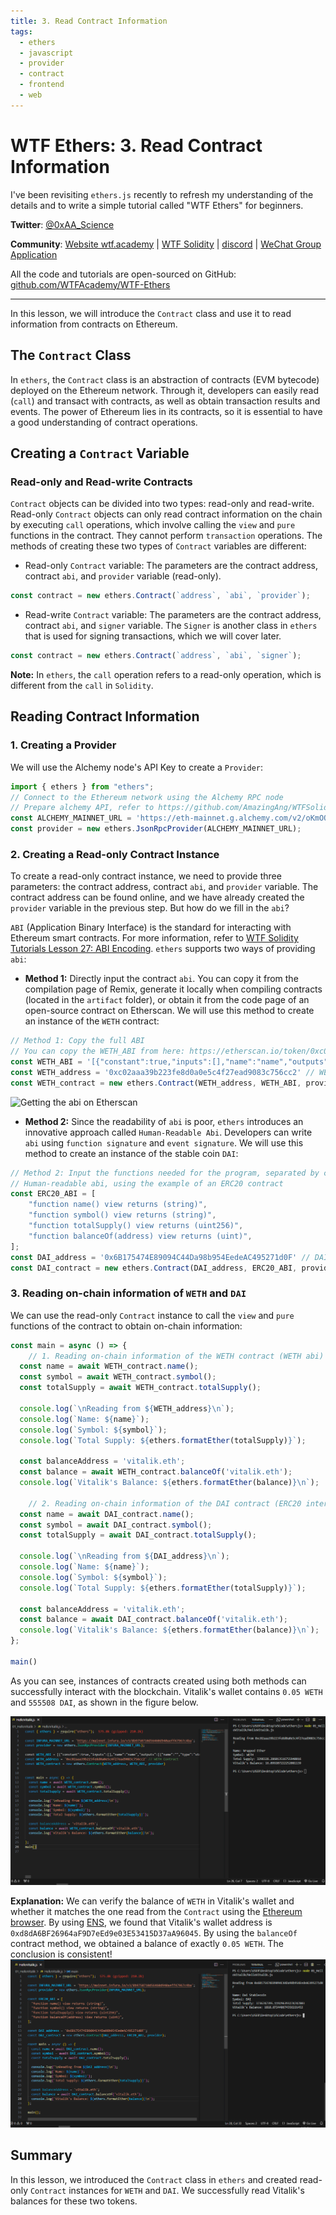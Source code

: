 ```yaml
---
title: 3. Read Contract Information
tags:
  - ethers
  - javascript
  - provider
  - contract
  - frontend
  - web
---
```


# WTF Ethers: 3. Read Contract Information

I've been revisiting `ethers.js` recently to refresh my understanding of the details and to write a simple tutorial called "WTF Ethers" for beginners.

**Twitter**: [@0xAA_Science](https://twitter.com/0xAA_Science)

**Community**: [Website wtf.academy](https://wtf.academy) | [WTF Solidity](https://github.com/AmazingAng/WTFSolidity) | [discord](https://discord.gg/5akcruXrsk) | [WeChat Group Application](https://docs.google.com/forms/d/e/1FAIpQLSe4KGT8Sh6sJ7hedQRuIYirOoZK_85miz3dw7vA1-YjodgJ-A/viewform?usp=sf_link)

All the code and tutorials are open-sourced on GitHub: [github.com/WTFAcademy/WTF-Ethers](https://github.com/WTFAcademy/WTF-Ethers)

-----

In this lesson, we will introduce the `Contract` class and use it to read information from contracts on Ethereum.

## The `Contract` Class

In `ethers`, the `Contract` class is an abstraction of contracts (EVM bytecode) deployed on the Ethereum network. Through it, developers can easily read (`call`) and transact with contracts, as well as obtain transaction results and events. The power of Ethereum lies in its contracts, so it is essential to have a good understanding of contract operations.

## Creating a `Contract` Variable

### Read-only and Read-write Contracts

`Contract` objects can be divided into two types: read-only and read-write. Read-only `Contract` objects can only read contract information on the chain by executing `call` operations, which involve calling the `view` and `pure` functions in the contract. They cannot perform `transaction` operations. The methods of creating these two types of `Contract` variables are different:

- Read-only `Contract` variable: The parameters are the contract address, contract `abi`, and `provider` variable (read-only).

```javascript
const contract = new ethers.Contract(`address`, `abi`, `provider`);
```

- Read-write `Contract` variable: The parameters are the contract address, contract `abi`, and `signer` variable. The `Signer` is another class in `ethers` that is used for signing transactions, which we will cover later.

```javascript
const contract = new ethers.Contract(`address`, `abi`, `signer`);
```

**Note:** In `ethers`, the `call` operation refers to a read-only operation, which is different from the `call` in `Solidity`.

## Reading Contract Information

### 1. Creating a Provider

We will use the Alchemy node's API Key to create a `Provider`:
```javascript
import { ethers } from "ethers";
// Connect to the Ethereum network using the Alchemy RPC node
// Prepare alchemy API, refer to https://github.com/AmazingAng/WTFSolidity/blob/main/Topics/Tools/TOOL04_Alchemy/readme.md
const ALCHEMY_MAINNET_URL = 'https://eth-mainnet.g.alchemy.com/v2/oKmOQKbneVkxgHZfibs-iFhIlIAl6HDN';
const provider = new ethers.JsonRpcProvider(ALCHEMY_MAINNET_URL);
```

### 2. Creating a Read-only Contract Instance

To create a read-only contract instance, we need to provide three parameters: the contract address, contract `abi`, and `provider` variable. The contract address can be found online, and we have already created the `provider` variable in the previous step. But how do we fill in the `abi`?

`ABI` (Application Binary Interface) is the standard for interacting with Ethereum smart contracts. For more information, refer to [WTF Solidity Tutorials Lesson 27: ABI Encoding](https://github.com/AmazingAng/WTF-Solidity/blob/main/27_ABIEncode/readme.md). `ethers` supports two ways of providing `abi`:

- **Method 1:** Directly input the contract `abi`. You can copy it from the compilation page of Remix, generate it locally when compiling contracts (located in the `artifact` folder), or obtain it from the code page of an open-source contract on Etherscan. We will use this method to create an instance of the `WETH` contract:

```javascript
// Method 1: Copy the full ABI
// You can copy the WETH_ABI from here: https://etherscan.io/token/0xc02aaa39b223fe8d0a0e5c4f27ead9083c756cc2#code
const WETH_ABI = '[{"constant":true,"inputs":[],"name":"name","outputs":[{"name":"","type":"string"}],"payable":false,"stateMutability":"view",...omitted for brevity...]';
const WETH_address = '0xc02aaa39b223fe8d0a0e5c4f27ead9083c756cc2' // WETH Contract
const WETH_contract = new ethers.Contract(WETH_address, WETH_ABI, provider)

```


![Getting the abi on Etherscan](img/3-1.png)



- **Method 2:** Since the readability of `abi` is poor, `ethers` introduces an innovative approach called `Human-Readable Abi`. Developers can write `abi` using `function signature` and `event signature`. We will use this method to create an instance of the stable coin `DAI`:

```javascript
// Method 2: Input the functions needed for the program, separated by commas. ethers will automatically convert them into the corresponding abi for you.
// Human-readable abi, using the example of an ERC20 contract
const ERC20_ABI = [
    "function name() view returns (string)",
    "function symbol() view returns (string)",
    "function totalSupply() view returns (uint256)",
    "function balanceOf(address) view returns (uint)",
];
const DAI_address = '0x6B175474E89094C44Da98b954EedeAC495271d0F' // DAI Contract
const DAI_contract = new ethers.Contract(DAI_address, ERC20_ABI, provider)
```

### 3. Reading on-chain information of `WETH` and `DAI`

We can use the read-only `Contract` instance to call the `view` and `pure` functions of the contract to obtain on-chain information:

```javascript
const main = async () => {
    // 1. Reading on-chain information of the WETH contract (WETH abi)
  const name = await WETH_contract.name();
  const symbol = await WETH_contract.symbol();
  const totalSupply = await WETH_contract.totalSupply();

  console.log(`\nReading from ${WETH_address}\n`);
  console.log(`Name: ${name}`);
  console.log(`Symbol: ${symbol}`);
  console.log(`Total Supply: ${ethers.formatEther(totalSupply)}`);

  const balanceAddress = 'vitalik.eth';
  const balance = await WETH_contract.balanceOf('vitalik.eth');
  console.log(`Vitalik's Balance: ${ethers.formatEther(balance)}\n`);

    // 2. Reading on-chain information of the DAI contract (ERC20 interface contract)
  const name = await DAI_contract.name();
  const symbol = await DAI_contract.symbol();
  const totalSupply = await DAI_contract.totalSupply();

  console.log(`\nReading from ${DAI_address}\n`);
  console.log(`Name: ${name}`);
  console.log(`Symbol: ${symbol}`);
  console.log(`Total Supply: ${ethers.formatEther(totalSupply)}`);

  const balanceAddress = 'vitalik.eth';
  const balance = await DAI_contract.balanceOf('vitalik.eth');
  console.log(`Vitalik's Balance: ${ethers.formatEther(balance)}\n`);
};

main()
```

As you can see, instances of contracts created using both methods can successfully interact with the blockchain. Vitalik's wallet contains `0.05 WETH` and `555508 DAI`, as shown in the figure below.


![Successfully read Vitalik's WETH and DAI balances](img/3-2.png)

**Explanation:**
We can verify the balance of `WETH` in Vitalik's wallet and whether it matches the one read from the `Contract` using the [Ethereum browser](https://etherscan.io/token/0xc02aaa39b223fe8d0a0e5c4f27ead9083c756cc2#readContract). By using [ENS](https://app.ens.domains/name/vitalik.eth/details), we found that Vitalik's wallet address is `0xd8dA6BF26964aF9D7eEd9e03E53415D37aA96045`. By using the `balanceOf` contract method, we obtained a balance of exactly `0.05 WETH`. The conclusion is consistent!
![Vitalik's WETH Balance](img/3-3.png)

## Summary

In this lesson, we introduced the `Contract` class in `ethers` and created read-only `Contract` instances for `WETH` and `DAI`. We successfully read Vitalik's balances for these two tokens.
